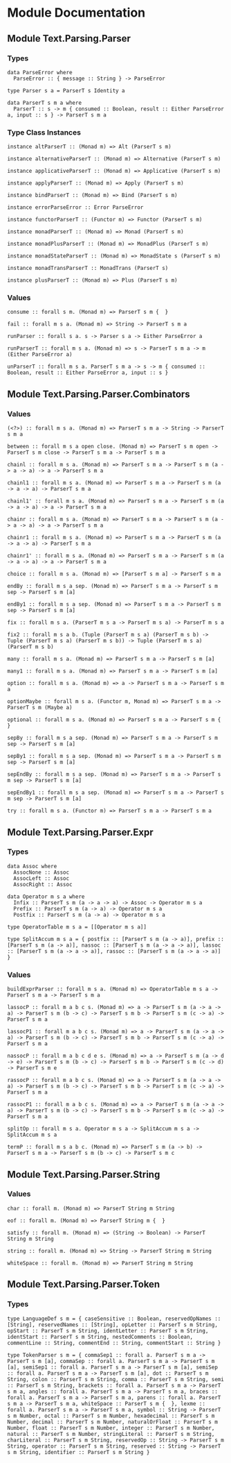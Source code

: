 # Module Documentation

## Module Text.Parsing.Parser

### Types

    data ParseError where
      ParseError :: { message :: String } -> ParseError

    type Parser s a = ParserT s Identity a

    data ParserT s m a where
      ParserT :: s -> m { consumed :: Boolean, result :: Either ParseError a, input :: s } -> ParserT s m a


### Type Class Instances

    instance altParserT :: (Monad m) => Alt (ParserT s m)

    instance alternativeParserT :: (Monad m) => Alternative (ParserT s m)

    instance applicativeParserT :: (Monad m) => Applicative (ParserT s m)

    instance applyParserT :: (Monad m) => Apply (ParserT s m)

    instance bindParserT :: (Monad m) => Bind (ParserT s m)

    instance errorParseError :: Error ParseError

    instance functorParserT :: (Functor m) => Functor (ParserT s m)

    instance monadParserT :: (Monad m) => Monad (ParserT s m)

    instance monadPlusParserT :: (Monad m) => MonadPlus (ParserT s m)

    instance monadStateParserT :: (Monad m) => MonadState s (ParserT s m)

    instance monadTransParserT :: MonadTrans (ParserT s)

    instance plusParserT :: (Monad m) => Plus (ParserT s m)


### Values

    consume :: forall s m. (Monad m) => ParserT s m {  }

    fail :: forall m s a. (Monad m) => String -> ParserT s m a

    runParser :: forall s a. s -> Parser s a -> Either ParseError a

    runParserT :: forall m s a. (Monad m) => s -> ParserT s m a -> m (Either ParseError a)

    unParserT :: forall m s a. ParserT s m a -> s -> m { consumed :: Boolean, result :: Either ParseError a, input :: s }


## Module Text.Parsing.Parser.Combinators

### Values

    (<?>) :: forall m s a. (Monad m) => ParserT s m a -> String -> ParserT s m a

    between :: forall m s a open close. (Monad m) => ParserT s m open -> ParserT s m close -> ParserT s m a -> ParserT s m a

    chainl :: forall m s a. (Monad m) => ParserT s m a -> ParserT s m (a -> a -> a) -> a -> ParserT s m a

    chainl1 :: forall m s a. (Monad m) => ParserT s m a -> ParserT s m (a -> a -> a) -> ParserT s m a

    chainl1' :: forall m s a. (Monad m) => ParserT s m a -> ParserT s m (a -> a -> a) -> a -> ParserT s m a

    chainr :: forall m s a. (Monad m) => ParserT s m a -> ParserT s m (a -> a -> a) -> a -> ParserT s m a

    chainr1 :: forall m s a. (Monad m) => ParserT s m a -> ParserT s m (a -> a -> a) -> ParserT s m a

    chainr1' :: forall m s a. (Monad m) => ParserT s m a -> ParserT s m (a -> a -> a) -> a -> ParserT s m a

    choice :: forall m s a. (Monad m) => [ParserT s m a] -> ParserT s m a

    endBy :: forall m s a sep. (Monad m) => ParserT s m a -> ParserT s m sep -> ParserT s m [a]

    endBy1 :: forall m s a sep. (Monad m) => ParserT s m a -> ParserT s m sep -> ParserT s m [a]

    fix :: forall m s a. (ParserT m s a -> ParserT m s a) -> ParserT m s a

    fix2 :: forall m s a b. (Tuple (ParserT m s a) (ParserT m s b) -> Tuple (ParserT m s a) (ParserT m s b)) -> Tuple (ParserT m s a) (ParserT m s b)

    many :: forall m s a. (Monad m) => ParserT s m a -> ParserT s m [a]

    many1 :: forall m s a. (Monad m) => ParserT s m a -> ParserT s m [a]

    option :: forall m s a. (Monad m) => a -> ParserT s m a -> ParserT s m a

    optionMaybe :: forall m s a. (Functor m, Monad m) => ParserT s m a -> ParserT s m (Maybe a)

    optional :: forall m s a. (Monad m) => ParserT s m a -> ParserT s m {  }

    sepBy :: forall m s a sep. (Monad m) => ParserT s m a -> ParserT s m sep -> ParserT s m [a]

    sepBy1 :: forall m s a sep. (Monad m) => ParserT s m a -> ParserT s m sep -> ParserT s m [a]

    sepEndBy :: forall m s a sep. (Monad m) => ParserT s m a -> ParserT s m sep -> ParserT s m [a]

    sepEndBy1 :: forall m s a sep. (Monad m) => ParserT s m a -> ParserT s m sep -> ParserT s m [a]

    try :: forall m s a. (Functor m) => ParserT s m a -> ParserT s m a


## Module Text.Parsing.Parser.Expr

### Types

    data Assoc where
      AssocNone :: Assoc
      AssocLeft :: Assoc
      AssocRight :: Assoc

    data Operator m s a where
      Infix :: ParserT s m (a -> a -> a) -> Assoc -> Operator m s a
      Prefix :: ParserT s m (a -> a) -> Operator m s a
      Postfix :: ParserT s m (a -> a) -> Operator m s a

    type OperatorTable m s a = [[Operator m s a]]

    type SplitAccum m s a = { postfix :: [ParserT s m (a -> a)], prefix :: [ParserT s m (a -> a)], nassoc :: [ParserT s m (a -> a -> a)], lassoc :: [ParserT s m (a -> a -> a)], rassoc :: [ParserT s m (a -> a -> a)] }


### Values

    buildExprParser :: forall m s a. (Monad m) => OperatorTable m s a -> ParserT s m a -> ParserT s m a

    lassocP :: forall m a b c s. (Monad m) => a -> ParserT s m (a -> a -> a) -> ParserT s m (b -> c) -> ParserT s m b -> ParserT s m (c -> a) -> ParserT s m a

    lassocP1 :: forall m a b c s. (Monad m) => a -> ParserT s m (a -> a -> a) -> ParserT s m (b -> c) -> ParserT s m b -> ParserT s m (c -> a) -> ParserT s m a

    nassocP :: forall m a b c d e s. (Monad m) => a -> ParserT s m (a -> d -> e) -> ParserT s m (b -> c) -> ParserT s m b -> ParserT s m (c -> d) -> ParserT s m e

    rassocP :: forall m a b c s. (Monad m) => a -> ParserT s m (a -> a -> a) -> ParserT s m (b -> c) -> ParserT s m b -> ParserT s m (c -> a) -> ParserT s m a

    rassocP1 :: forall m a b c s. (Monad m) => a -> ParserT s m (a -> a -> a) -> ParserT s m (b -> c) -> ParserT s m b -> ParserT s m (c -> a) -> ParserT s m a

    splitOp :: forall m s a. Operator m s a -> SplitAccum m s a -> SplitAccum m s a

    termP :: forall m s a b c. (Monad m) => ParserT s m (a -> b) -> ParserT s m a -> ParserT s m (b -> c) -> ParserT s m c


## Module Text.Parsing.Parser.String

### Values

    char :: forall m. (Monad m) => ParserT String m String

    eof :: forall m. (Monad m) => ParserT String m {  }

    satisfy :: forall m. (Monad m) => (String -> Boolean) -> ParserT String m String

    string :: forall m. (Monad m) => String -> ParserT String m String

    whiteSpace :: forall m. (Monad m) => ParserT String m String


## Module Text.Parsing.Parser.Token

### Types

    type LanguageDef s m = { caseSensitive :: Boolean, reservedOpNames :: [String], reservedNames :: [String], opLetter :: ParserT s m String, opStart :: ParserT s m String, identLetter :: ParserT s m String, identStart :: ParserT s m String, nestedComments :: Boolean, commentLine :: String, commentEnd :: String, commentStart :: String }

    type TokenParser s m = { commaSep1 :: forall a. ParserT s m a -> ParserT s m [a], commaSep :: forall a. ParserT s m a -> ParserT s m [a], semiSep1 :: forall a. ParserT s m a -> ParserT s m [a], semiSep :: forall a. ParserT s m a -> ParserT s m [a], dot :: ParserT s m String, colon :: ParserT s m String, comma :: ParserT s m String, semi :: ParserT s m String, brackets :: forall a. ParserT s m a -> ParserT s m a, angles :: forall a. ParserT s m a -> ParserT s m a, braces :: forall a. ParserT s m a -> ParserT s m a, parens :: forall a. ParserT s m a -> ParserT s m a, whiteSpace :: ParserT s m {  }, lexme :: forall a. ParserT s m a -> ParserT s m a, symbol :: String -> ParserT s m Number, octal :: ParserT s m Number, hexadecimal :: ParserT s m Number, decimal :: ParserT s m Number, naturalOrFloat :: ParserT s m Number, float :: ParserT s m Number, integer :: ParserT s m Number, natural :: ParserT s m Number, stringLiteral :: ParserT s m String, charLiteral :: ParserT s m String, reservedOp :: String -> ParserT s m String, operator :: ParserT s m String, reserved :: String -> ParserT s m String, identifier :: ParserT s m String }